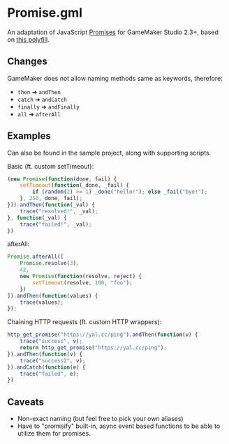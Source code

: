 # Promise.gml
An adaptation of JavaScript
[Promises](https://developer.mozilla.org/en-US/docs/Web/JavaScript/Reference/Global_Objects/Promise)
for GameMaker Studio 2.3+, based on [this polyfill](https://github.com/taylorhakes/promise-polyfill).

## Changes

GameMaker does not allow naming methods same as keywords, therefore:

- `then` ➜ `andThen`
- `catch` ➜ `andCatch`
- `finally` ➜ `andFinally`
- `all` ➜ `afterAll`

## Examples

Can also be found in the sample project, along with supporting scripts.

Basic (ft. custom setTimeout):
```js
(new Promise(function(done, fail) {
	setTimeout(function(_done, _fail) {
		if (random(2) >= 1) _done("hello!"); else _fail("bye!");
	}, 250, done, fail);
})).andThen(function(_val) {
	trace("resolved!", _val);
}, function(_val) {
	trace("failed!", _val);
})
```

afterAll:
```js
Promise.afterAll([
	Promise.resolve(3),
	42,
	new Promise(function(resolve, reject) {
		setTimeout(resolve, 100, "foo");
	})
]).andThen(function(values) {
	trace(values);
});
```

Chaining HTTP requests (ft. custom HTTP wrappers):
```js
http_get_promise("https://yal.cc/ping").andThen(function(v) {
	trace("success", v);
	return http_get_promise("https://yal.cc/ping");
}).andThen(function(v) {
	trace("success2", v);
}).andCatch(function(e) {
	trace("failed", e);
})
```

## Caveats

* Non-exact naming (but feel free to pick your own aliases)
* Have to "promisify" built-in, async event based functions to be able to utilize them for promises.
